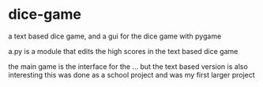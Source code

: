 # dice-game
a text based dice game, and a gui for the dice game with pygame

a.py is a module that edits the high scores in the text based dice game 

the main game is the interface for the ... but the text based version is also interesting
this was done as a school project and was my first larger project
